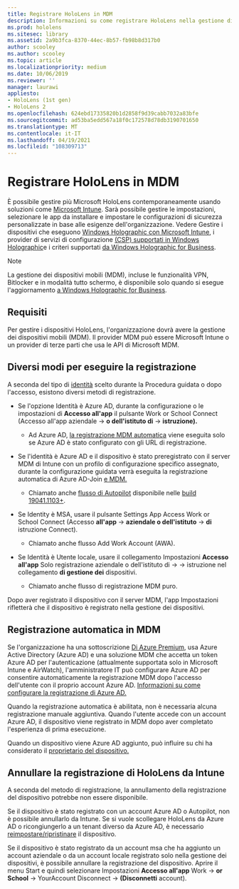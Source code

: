 ```yaml
---
title: Registrare HoloLens in MDM
description: Informazioni su come registrare HoloLens nella gestione di dispositivi mobili (MDM) per semplificare la gestione di più dispositivi.
ms.prod: hololens
ms.sitesec: library
ms.assetid: 2a9b3fca-8370-44ec-8b57-fb98b8d317b0
author: scooley
ms.author: scooley
ms.topic: article
ms.localizationpriority: medium
ms.date: 10/06/2019
ms.reviewer: ''
manager: laurawi
appliesto:
- HoloLens (1st gen)
- HoloLens 2
ms.openlocfilehash: 624ebd17335820b1d2858f9d39cabb7032a83bfe
ms.sourcegitcommit: ad53ba5edd567a18f0c172578d78db3190701650
ms.translationtype: MT
ms.contentlocale: it-IT
ms.lasthandoff: 04/19/2021
ms.locfileid: "108309713"
---
```

# <a name="enroll-hololens-in-mdm"></a>Registrare HoloLens in MDM

È possibile gestire più Microsoft HoloLens contemporaneamente usando soluzioni come [Microsoft Intune](https://docs.microsoft.com/intune/windows-holographic-for-business). Sarà possibile gestire le impostazioni, selezionare le app da installare e impostare le configurazioni di sicurezza personalizzate in base alle esigenze dell'organizzazione. Vedere Gestire i dispositivi che eseguono [Windows Holographic con Microsoft Intune](https://docs.microsoft.com/intune/windows-holographic-for-business), i provider di servizi di configurazione [(CSP) supportati in Windows Holographic](https://msdn.microsoft.com/windows/hardware/commercialize/customize/mdm/configuration-service-provider-reference#hololens)e i criteri supportati [da Windows Holographic for Business](https://msdn.microsoft.com/windows/hardware/commercialize/customize/mdm/policy-configuration-service-provider#hololenspolicies).

> [!NOTE]
> La gestione dei dispositivi mobili (MDM), incluse le funzionalità VPN, Bitlocker e in modalità tutto schermo, è disponibile solo quando si esegue l'aggiornamento [a Windows Holographic for Business](hololens1-upgrade-enterprise.md).

## <a name="requirements"></a>Requisiti

 Per gestire i dispositivi HoloLens, l'organizzazione dovrà avere la gestione dei dispositivi mobili (MDM). Il provider MDM può essere Microsoft Intune o un provider di terze parti che usa le API di Microsoft MDM.
 
## <a name="different-ways-to-enroll"></a>Diversi modi per eseguire la registrazione

A seconda del tipo di [identità](hololens-identity.md) scelto durante la Procedura guidata o dopo l'accesso, esistono diversi metodi di registrazione.

- Se l'opzione Identità è Azure AD, durante la configurazione o le impostazioni di **Accesso all'app** il pulsante Work or School Connect (Accesso all'app aziendale  ->  **o dell'istituto di**  ->  **istruzione).**
    - Ad Azure AD, [la registrazione MDM automatica](hololens-enroll-mdm.md#auto-enrollment-in-mdm) viene eseguita solo se Azure AD è stato configurato con gli URL di registrazione.
     
- Se l'identità è Azure AD e il dispositivo è stato preregistrato con il server MDM di Intune con un profilo di configurazione specifico assegnato, durante la configurazione guidata verrà eseguita la registrazione automatica di Azure AD-Join [e MDM.](hololens-enroll-mdm.md#auto-enrollment-in-mdm)
    - Chiamato anche [flusso di Autopilot](hololens2-autopilot.md) disponibile nelle [build 19041.1103+](hololens-release-notes.md#windows-holographic-version-2004).
    

- Se Identity è MSA, usare il pulsante Settings App Access Work or School Connect (Accesso **all'app**  ->  **aziendale o dell'istituto**  ->  **di** istruzione Connect).
    - Chiamato anche flusso Add Work Account (AWA).
- Se Identità è Utente locale, usare il collegamento Impostazioni **Accesso all'app** Solo registrazione aziendale o dell'istituto di  ->    ->  istruzione nel collegamento **di gestione dei** dispositivi.
    - Chiamato anche flusso di registrazione MDM puro.

Dopo aver registrato il dispositivo con il server MDM, l'app Impostazioni rifletterà che il dispositivo è registrato nella gestione dei dispositivi.

## <a name="auto-enrollment-in-mdm"></a>Registrazione automatica in MDM

Se l'organizzazione ha una sottoscrizione [Di Azure Premium](https://azure.microsoft.com/overview/), usa Azure Active Directory (Azure AD) e una soluzione MDM che accetta un token Azure AD per l'autenticazione (attualmente supportata solo in Microsoft Intune e AirWatch), l'amministratore IT può configurare Azure AD per consentire automaticamente la registrazione MDM dopo l'accesso dell'utente con il proprio account Azure AD. [Informazioni su come configurare la registrazione di Azure AD.](https://docs.microsoft.com/mem/intune/enrollment/windows-enroll#enable-windows-10-automatic-enrollment)

Quando la registrazione automatica è abilitata, non è necessaria alcuna registrazione manuale aggiuntiva. Quando l'utente accede con un account Azure AD, il dispositivo viene registrato in MDM dopo aver completato l'esperienza di prima esecuzione.

Quando un dispositivo viene Azure AD aggiunto, può influire su chi ha considerato il [proprietario del dispositivo.](security-adminless-os.md#device-owner)

## <a name="unenroll-hololens-from-intune"></a>Annullare la registrazione di HoloLens da Intune

A seconda del metodo di registrazione, la annullamento della registrazione del dispositivo potrebbe non essere disponibile.

Se il dispositivo è stato registrato con un account Azure AD o Autopilot, non è possibile annullarlo da Intune. Se si vuole scollegare HoloLens da Azure AD o ricongiungerlo a un tenant diverso da Azure AD, è necessario [reimpostare/ripristinare](https://docs.microsoft.com/hololens/hololens-recovery#reset-the-device) il dispositivo.

Se il dispositivo è stato registrato da un account msa che ha aggiunto un account aziendale o da un account locale registrato solo nella gestione dei dispositivi, è possibile annullare la registrazione del dispositivo. Aprire il menu Start e quindi selezionare Impostazioni **Accesso all'app** Work  ->  **or School**  ->  YourAccount Disconnect  ->  **(Disconnetti** account).